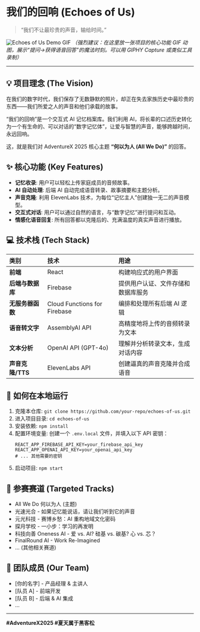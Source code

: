 # 我们的回响 (Echoes of Us)

> “我们不让最珍贵的声音，输给时间。”

![Echoes of Us Demo GIF](https://your-image-host.com/demo.gif)
_（强烈建议：在这里放一张项目的核心功能 GIF 动图，展示“提问->获得语音回答”的魔法时刻。可以用 GIPHY Capture 或类似工具录制）_

---

## 💡 项目理念 (The Vision)

在我们的数字时代，我们保存了无数静默的照片，却正在失去家族历史中最珍贵的东西——我们所爱之人的声音和他们承载的故事。

“我们的回响”是一个交互式 AI 记忆档案库。我们利用 AI，将长辈的口述历史转化为一个有生命的、可以对话的“数字记忆体”，让爱与智慧的声音，能够跨越时间，永远回响。

这，就是我们对 AdventureX 2025 核心主题 **“何以为人 (All We Do)”** 的回答。

## ✨ 核心功能 (Key Features)

- **记忆收录**: 用户可以轻松上传家庭成员的音频故事。
- **AI 自动处理**: 后端 AI 自动完成语音转录、故事摘要和主题分析。
- **声音克隆**: 利用 ElevenLabs 技术，为每位“记忆主人”创建独一无二的声音模型。
- **交互式对话**: 用户可以通过自然的语言，与“数字记忆”进行提问和互动。
- **情感化语音回复**: 所有回答都以克隆后的、充满温度的真实声音进行播放。

## 💻 技术栈 (Tech Stack)

| 类别             | 技术                         | 用途                               |
| :--------------- | :--------------------------- | :--------------------------------- |
| **前端**         | React                        | 构建响应式的用户界面               |
| **后端与数据库** | Firebase                     | 提供用户认证、文件存储和数据库服务 |
| **无服务器函数** | Cloud Functions for Firebase | 编排和处理所有后端 AI 逻辑         |
| **语音转文字**   | AssemblyAI API               | 高精度地将上传的音频转录为文本     |
| **文本分析**     | OpenAI API (GPT-4o)          | 理解并分析转录文本，生成对话内容   |
| **声音克隆/TTS** | ElevenLabs API               | 创建逼真的声音克隆并合成语音       |

## 🚀 如何在本地运行

1.  克隆本仓库: `git clone https://github.com/your-repo/echoes-of-us.git`
2.  进入项目目录: `cd echoes-of-us`
3.  安装依赖: `npm install`
4.  配置环境变量: 创建一个 `.env.local` 文件，并填入以下 API 密钥：
    ```
    REACT_APP_FIREBASE_API_KEY=your_firebase_api_key
    REACT_APP_OPENAI_API_KEY=your_openai_api_key
    # ... 其他需要的密钥
    ```
5.  启动项目: `npm start`

## 🎯 参赛赛道 (Targeted Tracks)

- All We Do 何以为人 (主题)
- 光速光合 - 如果记忆能说话，请让我们听到它的声音
- 元光科技 - 赛博乡愁：AI 重构地域文化密码
- 探月学校 - 一小步：学习的再发明
- 科技向善 Oneness AI - 爱 vs. AI? 硅基 vs. 碳基? 心 vs. 芯？
- FinalRound AI - Work Re-Imagined
- ... (其他相关赛道)

## 👥 团队成员 (Our Team)

- [你的名字] - 产品经理 & 主讲人
- [队员 A] - 前端开发
- [队员 B] - 后端 & AI 集成
- ...

---

**#AdventureX2025 #夏天属于黑客松**
